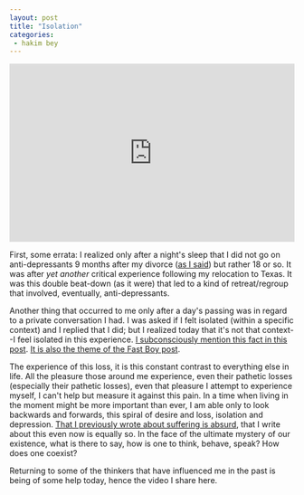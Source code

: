```yaml
---
layout: post
title: "Isolation"
categories:
 - hakim bey
---
```


<p><iframe width="100%" height="315" src="https://www.youtube.com/embed/i3HyRtdu1o0" frameborder="0" allowfullscreen></iframe></p>

First, some errata: I realized only after a night's sleep that I did not go on anti-depressants 9 months after my divorce ([as I said]({{site.url}}/2010/10/27/tooth-fairy/)) but rather 18 or so. It was after _yet another_ critical experience following my relocation to Texas. It was this double beat-down (as it were) that led to a kind of retreat/regroup that involved, eventually, anti-depressants.

Another thing that occurred to me only after a day's passing was in regard to a private conversation I had. I was asked if I felt isolated (within a specific context) and I replied that I did; but I realized today that it's not that context--I feel isolated in this experience. [I subconsciously mention this fact in this post]({{site.url}}/2010/09/29/motivation-mood/ "You all have moved on, more or less."). [It is also the theme of the Fast Boy post]({{site.url}}/2010/10/24/fast-boy/ "Ezra and I, we have been forced to exist in a space that not many understand.").

The experience of this loss, it is this constant contrast to everything else in life. All the pleasure those around me experience, even their pathetic losses (especially their pathetic losses), even that pleasure I attempt to experience myself, I can't help but measure it against this pain. In a time when living in the moment might be more important than ever, I am able only to look backwards and forwards, this spiral of desire and loss, isolation and depression. [That I previously wrote about suffering is absurd]({{site.url}}/2010/10/04/in-the-light-of-prior-suffering/), that I write about this even now is equally so. In the face of the ultimate mystery of our existence, what is there to say, how is one to think, behave, speak? How does one coexist? 

Returning to some of the thinkers that have influenced me in the past is being of some help today, hence the video I share here.
